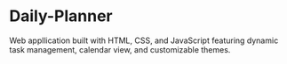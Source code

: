 # Daily-Planner
Web appllication built with HTML, CSS, and JavaScript featuring dynamic task management, calendar view, and customizable themes.
